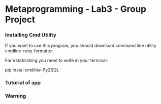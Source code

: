 # Metaprogramming - Lab3 - Group Project 

### Installing Cmd Utility

If you want to use this program, you should download command line utility cmdline-ruby-formatter

For establishing you need to write in your terminal:

pip instal cmdline-Py2SQL

### Tutorial of app

### Warning
